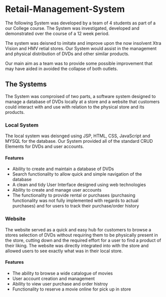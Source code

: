 # Retail-Management-System

The following System was developed by a team of 4 students as part of a our College course. The System was investigated, developed and demonstrated over the course of a 12 week period.

The system was deisned to imitate and improve upon the now insolvent Xtra Vision and HMV retial stores. Our System would assist in the management and physical distribution of DVDs and other similar products.

Our main aim as  a team was to provide some possible improvement that may have aided in avoided the collapse of both outlets.

## The Systems

The System was comproised of two parts, a software system designed to manage a database of DVDs locally at a store and a website that customers could interact with and use with relation to the physical store and its products.

### Local System
The local system was deisnged using JSP, HTML, CSS, JavaScript and MYSQL for the  database. Our System provided all of the standard CRUD Elements for DVDs and user accounts.
#### Features
- Ability to create and maintain a database of DVDs
- Search functionality to allow quick and simple navigation of the database
- A clean and tidy User Interface designed using web technologies
- Ability to create and manage user accounts
- The functionality to provide rental or purchases (purchasing functionality was not fully implemented with regards to actual purchases) and for users to track their purchase/order history


### Website
The website served as a quick and easy hub for customers to browse a stores selection of DVDs without requiring them to be physically present in the store, cutting down and the required effort for a user to find a product of their liking. The website was directly integrated into with the store and allowed users to see exactly what was in their local store.
#### Features
- The ability to browse a wide catalogue of movies
- User account creation and management
- Ability to view user purchase and order histroy 
- Functionality to reserve a movie online for pick up in store

